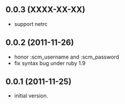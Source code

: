 ## 0.0.3 (XXXX-XX-XX)

* support netrc

## 0.0.2 (2011-11-26)

* honor :scm_username and :scm_password
* fix syntax bug under ruby 1.9


## 0.0.1 (2011-11-25)

* initial version.
